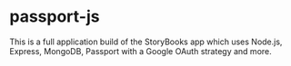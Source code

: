 # passport-js
This is a full application build of the StoryBooks app which uses Node.js, Express, MongoDB, Passport with a Google OAuth strategy and more.
